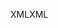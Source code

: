 <span data-ttu-id="23a89-101">XML</span><span class="sxs-lookup"><span data-stu-id="23a89-101">XML</span></span>